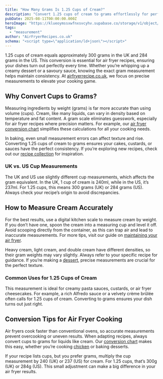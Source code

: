 ```yaml
---
title: "How Many Grams Is 1.25 Cups of Cream?"
description: "Convert 1.25 cups of cream to grams effortlessly for perfect baking and cooking results every time. Includes UK and US measurements."
pubDate: 2025-08-11T00:00:00.000Z
heroImage: "https://klueoymssxwfnxsvcyhv.supabase.co/storage/v1/object/public/md/how-many-grams-is-1-25-cups-of-cream-86f968af.webp"
tags:
  - "measurement"
author: "AirFryerRecipes.co.uk"
schema: "<script type=\"application/ld+json\"></script>"
---
```


<p>1.25 cups of cream equals approximately 300 grams in the UK and 284 grams in the US. This conversion is essential for air fryer recipes, ensuring your dishes turn out perfectly every time. Whether you’re whipping up a creamy dessert or a savoury sauce, knowing the exact gram measurement helps maintain consistency. At <a href=https://www.airfryerrecipe.co.uk>airfryerrecipe.co.uk</a>, we focus on precise measurements to elevate your cooking game.</p>

<h2>Why Convert Cups to Grams?</h2>  
<p>Measuring ingredients by weight (grams) is far more accurate than using volume (cups). Cream, like many liquids, can vary in density based on temperature and fat content. A gram scale eliminates guesswork, especially for air fryer recipes where precision matters. For example, our <a href=https://www.airfryerrecipe.co.uk/air-fryer-conversion-chart>air fryer conversion chart</a> simplifies these calculations for all your cooking needs.</p>  

<p>In baking, even small measurement errors can affect texture and rise. Converting 1.25 cups of cream to grams ensures your cakes, custards, or sauces have the perfect consistency. If you’re exploring new recipes, check out our <a href=https://www.airfryerrecipe.co.uk/recipes>recipe collection</a> for inspiration.</p>  

<h3>UK vs. US Cup Measurements</h3>  
<p>The UK and US use slightly different cup measurements, which affects the gram equivalent. In the UK, 1 cup of cream is 240ml, while in the US, it’s 237ml. For 1.25 cups, this means 300 grams (UK) or 284 grams (US). Always check your recipe’s origin to avoid discrepancies.</p>  

<h2>How to Measure Cream Accurately</h2>  
<p>For the best results, use a digital kitchen scale to measure cream by weight. If you don’t have one, spoon the cream into a measuring cup and level it off. Avoid scooping directly from the container, as this can trap air and lead to inaccurate measurements. For more tips, visit our guide on <a href=https://www.airfryerrecipe.co.uk/air-fryer-cleaner>maintaining your air fryer</a>.</p>  

<p>Heavy cream, light cream, and double cream have different densities, so their gram weights may vary slightly. Always refer to your specific recipe for guidance. If you’re making a <a href=https://www.airfryerrecipe.co.uk/recipe-category/dessert>dessert</a>, precise measurements are crucial for the perfect texture.</p>  

<h3>Common Uses for 1.25 Cups of Cream</h3>  
<p>This measurement is ideal for creamy pasta sauces, custards, or air fryer cheesecakes. For example, a rich Alfredo sauce or a velvety crème brûlée often calls for 1.25 cups of cream. Converting to grams ensures your dish turns out just right.</p>  

<h2>Conversion Tips for Air Fryer Cooking</h2>  
<p>Air fryers cook faster than conventional ovens, so accurate measurements prevent overcooking or uneven results. When adapting recipes, always convert cups to grams for liquids like cream. Our <a href=https://www.airfryerrecipe.co.uk/air-fryer-conversion-chart>conversion chart</a> makes this easy, whether you’re cooking <a href=https://www.airfryerrecipe.co.uk/recipe-category/chicken>chicken</a> or baking desserts.</p>  

<p>If your recipe lists cups, but you prefer grams, multiply the cup measurement by 240 (UK) or 237 (US) for cream. For 1.25 cups, that’s 300g (UK) or 284g (US). This small adjustment can make a big difference in your air fryer results.</p>